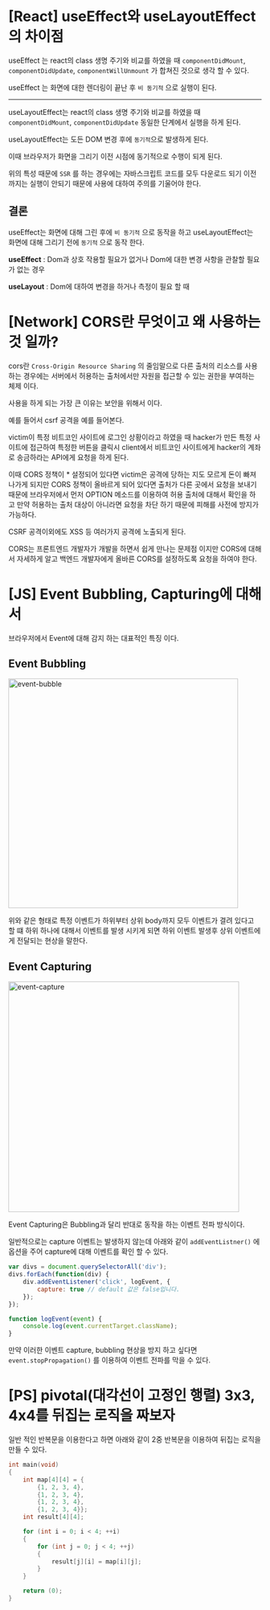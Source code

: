 # [React] useEffect와 useLayoutEffect의 차이점

useEffect 는  react의 class 생명 주기와 비교를 하였을 때 `componentDidMount`, `componentDidUpdate`, `componentWillUnmount` 가 합쳐진 것으로 생각 할 수 있다.

useEffect 는 화면에 대한 렌더링이 끝난 후  `비 동기적` 으로 실행이 된다.

---

useLayoutEffect는 react의 class 생명 주기와 비교를 하였을 때 `componentDidMount`, `componentDidUpdate` 동일한 단계에서 실행을 하게 된다.

useLayoutEffect는 도든 DOM 변경 후에 `동기적`으로 발생하게 된다.

이때 브라우저가 화면을 그리기 이전 시점에 동기적으로 수행이 되게 된다.

위의 특성 때문에 `SSR` 를 하는 경우에는 자바스크립트 코드를 모두 다운로드 되기 이전까지는 실행이 안되기 때문에 사용에 대하여 주의를 기울어야 한다.



## 결론

useEffect는 화면에 대해 그린 후에 `비 동기적` 으로 동작을 하고 useLayoutEffect는 화면에 대해 그리기 전에 `동기적` 으로 동작 한다.

**useEffect** : Dom과 상호 작용할 필요가 없거나 Dom에 대한 변경 사항을 관찰할 필요가 없는 경우

**useLayout** : Dom에 대하여 변경을 하거나 측정이 필요 할 때



# [Network] CORS란 무엇이고 왜 사용하는 것 일까?

cors란 `Cross-Origin Resource Sharing` 의 줄임말으로 다른 출처의 리소스를 사용하는 경우에는 서버에서 허용하는 출처에서만 자원을 접근할 수 있는 권한을 부여하는 체제 이다.



사용을 하게 되는 가장 큰 이유는 보안을 위해서 이다.

예를 들어서 csrf 공격을 예를 들어본다.

victim이 특정 비트코인 사이트에 로그인 상황이라고 하였을 때 hacker가 만든 특정 사이트에 접근하여 특정한 버튼을 클릭시   client에서 비트코인 사이트에게 hacker의 계좌로 송금하라는 API에게 요청을 하게 된다.

이때 CORS 정책이 * 설정되어 있다면 victim은 공격에 당하는 지도 모르게 돈이 빠져 나가게 되지만 CORS 정책이 올바르게 되어 있다면 출처가 다른 곳에서 요청을 보내기 때문에 브라우저에서 먼저 OPTION 메소드를 이용하여 허용 출처에 대해서 확인을 하고 만약 허용하는 출처 대상이 아니라면 요청을 차단 하기 때문에 피해를 사전에 방지가 가능하다.



CSRF 공격이외에도 XSS 등 여러가지 공격에 노출되게 된다.



CORS는 프론트엔드 개발자가 개발을 하면서 쉽게 만나는 문제점 이지만 CORS에 대해서 자세하게 알고 백엔드 개발자에게 올바른 CORS를 설정하도록 요청을 하여야 한다.



# [JS] Event Bubbling, Capturing에 대해서

브라우저에서 Event에 대해 감지 하는 대표적인 특징 이다.

## Event Bubbling

<img width="457" alt="event-bubble" src="https://user-images.githubusercontent.com/48559454/114552883-01925600-9ca0-11eb-99e0-a82b47cc7ced.png">


위와 같은 형태로 특정 이벤트가 하위부터 상위 body까지 모두 이벤트가 결려 있다고 할 떄 하위 하나에 대해서 이벤트를 발생 시키게 되면 하위 이벤트 발생후 상위 이벤트에게 전달되는 현상을 말한다.

## Event Capturing

<img width="459" alt="event-capture" src="https://user-images.githubusercontent.com/48559454/114552889-035c1980-9ca0-11eb-9d8e-42fc821add4d.png">

Event Capturing은 Bubbling과 달리 반대로 동작을 하는 이벤트 전파 방식이다.

일반적으로는 capture 이벤트는 발생하지 않는데 아래와 같이 `addEventListner()` 에 옵션을 주어 capture에 대해 이벤트를 확인 할 수 있다.

```js
var divs = document.querySelectorAll('div');
divs.forEach(function(div) {
	div.addEventListener('click', logEvent, {
		capture: true // default 값은 false입니다.
	});
});

function logEvent(event) {
	console.log(event.currentTarget.className);
}
```



만약 이러한 이벤트 capture, bubbling 현상을 방지 하고 싶다면 `event.stopPropagation()` 를 이용하여 이벤트 전파를 막을 수 있다.



# [PS] pivotal(대각선이 고정인 행렬) 3x3, 4x4를 뒤집는 로직을 짜보자



일반 적인 반복문을 이용한다고 하면 아래와 같이 2중 반복문을 이용하여 뒤집는 로직을 만들 수 있다.

```c
int main(void)
{
	int map[4][4] = {
		{1, 2, 3, 4},
		{1, 2, 3, 4},
		{1, 2, 3, 4},
		{1, 2, 3, 4}};
	int	result[4][4];

	for (int i = 0; i < 4; ++i)
	{
		for (int j = 0; j < 4; ++j)
		{
			result[j][i] = map[i][j];
		}
	}

	return (0);
}
```


